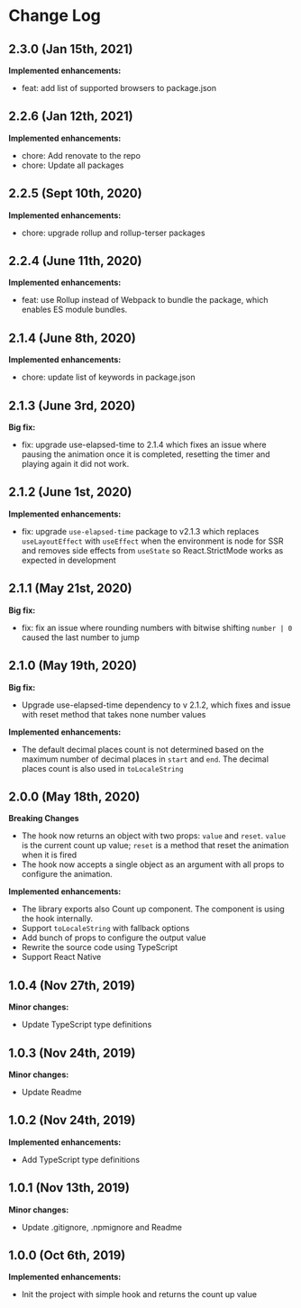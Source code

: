 # Change Log

## 2.3.0 (Jan 15th, 2021)

**Implemented enhancements:**

- feat: add list of supported browsers to package.json

## 2.2.6 (Jan 12th, 2021)

**Implemented enhancements:**

- chore: Add renovate to the repo
- chore: Update all packages

## 2.2.5 (Sept 10th, 2020)

**Implemented enhancements:**

- chore: upgrade rollup and rollup-terser packages

## 2.2.4 (June 11th, 2020)

**Implemented enhancements:**

- feat: use Rollup instead of Webpack to bundle the package, which enables ES module bundles.

## 2.1.4 (June 8th, 2020)

**Implemented enhancements:**

- chore: update list of keywords in package.json

## 2.1.3 (June 3rd, 2020)

**Big fix:**

- fix: upgrade use-elapsed-time to 2.1.4 which fixes an issue where pausing the animation once it is completed, resetting the timer and playing again it did not work.

## 2.1.2 (June 1st, 2020)

**Implemented enhancements:**

- fix: upgrade `use-elapsed-time` package to v2.1.3 which replaces `useLayoutEffect` with `useEffect` when the environment is node for SSR and removes side effects from `useState` so React.StrictMode works as expected in development

## 2.1.1 (May 21st, 2020)

**Big fix:**

- fix: fix an issue where rounding numbers with bitwise shifting `number | 0` caused the last number to jump

## 2.1.0 (May 19th, 2020)

**Big fix:**

- Upgrade use-elapsed-time dependency to v 2.1.2, which fixes and issue with reset method that takes none number values

**Implemented enhancements:**

- The default decimal places count is not determined based on the maximum number of decimal places in `start` and `end`. The decimal places count is also used in `toLocaleString`

## 2.0.0 (May 18th, 2020)

**Breaking Changes**

- The hook now returns an object with two props: `value` and `reset`. `value` is the current count up value; `reset` is a method that reset the animation when it is fired
- The hook now accepts a single object as an argument with all props to configure the animation.

**Implemented enhancements:**

- The library exports also Count up component. The component is using the hook internally.
- Support `toLocaleString` with fallback options
- Add bunch of props to configure the output value
- Rewrite the source code using TypeScript
- Support React Native

## 1.0.4 (Nov 27th, 2019)

**Minor changes:**

- Update TypeScript type definitions

## 1.0.3 (Nov 24th, 2019)

**Minor changes:**

- Update Readme

## 1.0.2 (Nov 24th, 2019)

**Implemented enhancements:**

- Add TypeScript type definitions

## 1.0.1 (Nov 13th, 2019)

**Minor changes:**

- Update .gitignore, .npmignore and Readme

## 1.0.0 (Oct 6th, 2019)

**Implemented enhancements:**

- Init the project with simple hook and returns the count up value
